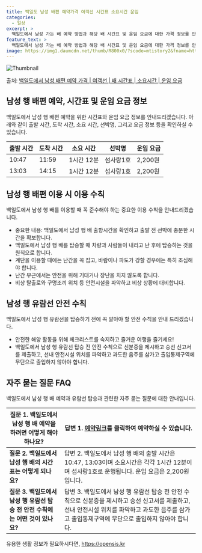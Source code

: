 ```yaml
---
title: 백일도 남성 배편 예약가격 여객선 시간표 소요시간 운임
categories:
  - 일상
excerpt: >
  백일도에서 남성 가는 배 예약 방법과 해당 배 시간표 및 운임 요금에 대한 가격 정보를 안내 드리겠습니다. 안전하고 재밋는 남성행 여행을 위해 아래 정보 참고하시기 바랍니다. 남성행 배편 예약하기 👈 클릭백일도에서 남성행 배 시간표출발 시간도착 시간소요 시간선박명요금10:4711:591시간 12분섬사랑1호2,200원13:0314:151시간 12분섬사랑1호2,200원남성행 배편 예약하기 👈 클릭백일도에서 남성행 여객선 탑승 시 이용수칙백일도에서 남성행 배를 이용할 때 꼭 알아둬야 할 이용수칙을 소개합니다. 중요한 내용: 1) 백일도에서 남성행 배 출항시간을 확인하고 출발 전 선박에 충분한 시간을 확보합니다. 2) 선착장에서 배를 탑승할 때 차량과 사람들이 내리고 난 후에 탑승하는 것을 원칙으로 합니다. 3..
feature_text: >
  백일도에서 남성 가는 배 예약 방법과 해당 배 시간표 및 운임 요금에 대한 가격 정보를 안내 드리겠습니다. 안전하고 재밋는 남성행 여행을 위해 아래 정보 참고하시기 바랍니다. 남성행 배편 예약하기 👈 클릭백일도에서 남성행 배 시간표출발 시간도착 시간소요 시간선박명요금10:4711:591시간 12분섬사랑1호2,200원13:0314:151시간 12분섬사랑1호2,200원남성행 배편 예약하기 👈 클릭백일도에서 남성행 여객선 탑승 시 이용수칙백일도에서 남성행 배를 이용할 때 꼭 알아둬야 할 이용수칙을 소개합니다. 중요한 내용: 1) 백일도에서 남성행 배 출항시간을 확인하고 출발 전 선박에 충분한 시간을 확보합니다. 2) 선착장에서 배를 탑승할 때 차량과 사람들이 내리고 난 후에 탑승하는 것을 원칙으로 합니다. 3..
image: https://img1.daumcdn.net/thumb/R800x0/?scode=mtistory2&fname=https%3A%2F%2Fblog.kakaocdn.net%2Fdn%2Fu7xTk%2FbtsHCrhn72A%2Fan6Bn2u31xgNaJsD54nIWK%2Fimg.webp
---
```


![Thumbnail](https://img1.daumcdn.net/thumb/R800x0/?scode=mtistory2&fname=https%3A%2F%2Fblog.kakaocdn.net%2Fdn%2Fu7xTk%2FbtsHCrhn72A%2Fan6Bn2u31xgNaJsD54nIWK%2Fimg.webp)

<p>출처: <a href="https://opensis.kr/entry/%EB%B0%B1%EC%9D%BC%EB%8F%84%EC%97%90%EC%84%9C-%EB%82%A8%EC%84%B1-%EB%B0%B0%ED%8E%B8-%EC%98%88%EC%95%BD-%EA%B0%80%EA%B2%A9-%EC%97%AC%EA%B0%9D%EC%84%A0-%EB%B0%B0-%EC%8B%9C%EA%B0%84%ED%91%9C-%EC%86%8C%EC%9A%94%EC%8B%9C%EA%B0%84-%EC%9A%B4%EC%9E%84-%EC%9A%94%EA%B8%88" rel="dofollow">백일도에서 남성 배편 예약 가격 | 여객선 | 배 시간표 | 소요시간 | 운임 요금</a> </p>

## 남성 행 배편 예약, 시간표 및 운임 요금 정보

백일도에서 남성 행 배편 예약을 위한 시간표와 운임 요금 정보를 안내드리겠습니다. 아래와 같이 출발 시간, 도착 시간, 소요 시간, 선박명,
그리고 요금 정보 등을 확인하실 수 있습니다.

**출발 시간** | **도착 시간** | **소요 시간** | **선박명** | **운임 요금**  
---|---|---|---|---  
10:47 | 11:59 | 1시간 12분 | 섬사랑1호 | 2,200원  
13:03 | 14:15 | 1시간 12분 | 섬사랑1호 | 2,200원  
  
## 남성 행 배편 이용 시 이용 수칙

백일도에서 남성 행 배를 이용할 때 꼭 준수해야 하는 중요한 이용 수칙을 안내드리겠습니다.

  * 중요한 내용: 백일도에서 남성 행 배 출항시간을 확인하고 출발 전 선박에 충분한 시간을 확보합니다.
  * 백일도에서 남성 행 배를 탑승할 때 차량과 사람들이 내리고 난 후에 탑승하는 것을 원칙으로 합니다.
  * 계단을 이용할 때에는 난간을 꼭 잡고, 바람이나 파도가 강할 경우에는 특히 조심해야 합니다.
  * 난간 부근에서는 안전을 위해 기대거나 장난을 치지 않도록 합니다.
  * 비상 탈출로와 구명조끼 위치 등 안전시설을 파악하고 비상 상황에 대비합니다.

## 남성 행 유람선 안전 수칙

백일도에서 남성 행 유람선을 탑승하기 전에 꼭 알아야 할 안전 수칙을 안내 드리겠습니다.

  * 안전한 해양 활동을 위해 체크리스트를 숙지하고 즐거운 여행을 즐기세요!
  * 백일도에서 남성 행 유람선 탑승 전 안전 수칙으로 신분증을 제시하고 승선 신고서를 제출하고, 선내 안전시설 위치를 파악하고 과도한 음주를 삼가고 출입통제구역에 무단으로 출입하지 않아야 합니다.

## 자주 묻는 질문 FAQ

백일도에서 남성 행 배 예약과 유람선 탑승과 관련한 자주 묻는 질문에 대한 안내입니다.

**질문 1. 백일도에서 남성 행 배 예약을 하려면 어떻게 해야 하나요?** | 답변 1. [예약링크](https://opensis.kr/entry/%EB%B0%B1%EC%9D%BC%EB%8F%84%EC%97%90%EC%84%9C-%EB%82%A8%EC%84%B1-%EB%B0%B0%ED%8E%B8-%EC%98%88%EC%95%BD-%EA%B0%80%EA%B2%A9-%EC%97%AC%EA%B0%9D%EC%84%A0-%EB%B0%B0-%EC%8B%9C%EA%B0%84%ED%91%9C-%EC%86%8C%EC%9A%94%EC%8B%9C%EA%B0%84-%EC%9A%B4%EC%9E%84-%EC%9A%94%EA%B8%88)를 클릭하여 예약하실 수 있습니다.  
---|---  
**질문 2. 백일도에서 남성 행 배의 시간표는 어떻게 되나요?** | 답변 2. 백일도에서 남성 행 배의 출발 시간은 10:47, 13:03이며 소요시간은 각각 1시간 12분이며 섬사랑1호로 운행됩니다. 운임 요금은 2,200원입니다.  
**질문 3. 백일도에서 남성 행 유람선 탑승 전 안전 수칙에는 어떤 것이 있나요?** | 답변 3. 백일도에서 남성 행 유람선 탑승 전 안전 수칙으로 신분증을 제시하고 승선 신고서를 제출하고, 선내 안전시설 위치를 파악하고 과도한 음주를 삼가고 출입통제구역에 무단으로 출입하지 않아야 합니다.  
  


 

유용한 생활 정보가 필요하시다면, <a href="https://opensis.kr" rel="dofollow">https://opensis.kr</a>


